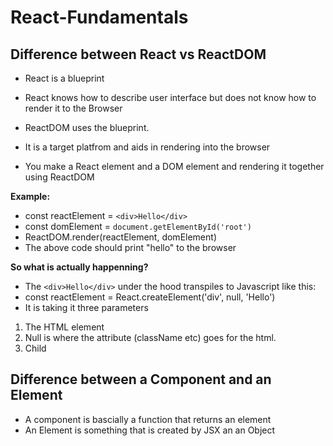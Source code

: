 # React-Fundamentals

## Difference between React vs ReactDOM
- React is a blueprint 
- React knows how to describe user interface but does not know how to render it to the Browser

- ReactDOM uses the blueprint. 
- It is a target platfrom and aids in rendering into the browser
- You make a React element and a DOM element and rendering it together using ReactDOM

**Example:**
- const reactElement = `<div>Hello</div>`
- const domElement = `document.getElementById('root')`
- ReactDOM.render(reactElement, domElement) 
- The above code should print "hello" to the browser

**So what is actually happenning?**
- The `<div>Hello</div>` under the hood transpiles to Javascript like this: 
- const reactElement = React.createElement('div', null, 'Hello') 
- It is taking it three parameters 
1. The HTML element 
2. Null is where the attribute (className etc) goes for the html.
3. Child

## Difference between a Component and an Element
 - A component is bascially a function that returns an element 
 - An Element is something that is created by JSX an an Object 
